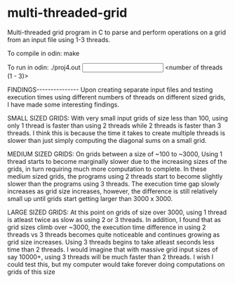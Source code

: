 # multi-threaded-grid
Multi-threaded grid program in C to parse and perform operations on a grid from an input file using 1-3 threads.

To compile in odin: make

To run in odin: ./proj4.out <input file> <output file> <n x n grid size number> <number of threads (1 - 3)>


FINDINGS---------------
Upon creating separate input files and testing execution times using different numbers of threads on different sized grids, I have made some interesting findings. 

SMALL SIZED GRIDS:
With very small input grids of size less than 100, using only 1 thread is faster than using 2 threads while 2 threads is faster than 3 threads. I think this is because the time it takes to create multiple threads is slower than just simply computing the diagonal sums on a small grid.

MEDIUM SIZED GRIDS:
On grids between a size of ~100 to ~3000, Using 1 thread starts to become marginally slower due to the increasing sizes of the grids, in turn requiring much more computation to complete. In these medium sized grids, the programs using 2 threads start to become slightly slower than the programs using 3 threads. The execution time gap slowly increases as grid size increases, however, the difference is still relatively small up until grids start getting larger than 3000 x 3000.

LARGE SIZED GRIDS:
At this point on grids of size over 3000, using 1 thread is atleast twice as slow as using 2 or 3 threads. In addition, I found that as grid sizes climb over ~3000, the execution time difference in using 2 threads vs 3 threads becomes quite noticeable and continues growing as grid size increases. Using 3 threads begins to take atleast seconds less time than 2 threads. I would imagine that with massive grid input sizes of say 10000+, using 3 threads will be much faster than 2 threads. I wish I could test this, but my computer would take forever doing computations on grids of this size   
